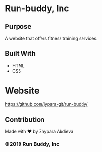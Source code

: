 # Run-buddy, Inc


## Purpose
A website that offers fitness training services.

## Built With
* HTML
* CSS 


# Website
https://github.com/jypara-git/run-buddy/


## Contribution
Made with ❤️ by Zhypara Abdieva

### ©️2019 Run Buddy, Inc